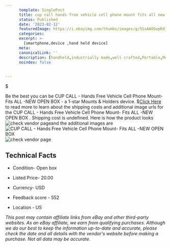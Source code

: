 ```yaml
---
      template: SinglePost
      title: cup call hands free vehicle cell phone mount fits all new open box 
      status: Published
      date: '2023-02-12'
      featuredImage: https://i.ebayimg.com/thumbs/images/g/5SsAAOSwpRdj5t9V/s-l225.jpg
      categories: 
      excerpt: >-
        [smartphone,device ,hand held device]
      meta:
      canonicalLink: ''
      description: [handheld,industrially made,well crafted,Portable,Mobile,Compact,Convenient,Lightweight,Maneuverable,Man-portable,Miniature,Carriable,Hand-held,Light,Holdable,Transportable,Mobile device,Pocket-sized,On-the-go,Wireless,Cordless,Compact size,Convenient size, smartphone,device ,hand held device]
      noindex: false
      
        
---
```

$

Be the best you can be  CUP CALL - Hands Free Vehicle Cell Phone Mount- Fits ALL -NEW OPEN BOX  - a 1-star Mounts & Holders device.
$[Click Here](https://www.ebay.com/itm/175608906065?hash=item28e31b4151%3Ag%3A5SsAAOSwpRdj5t9V&mkevt=1&mkcid=1&mkrid=711-53200-19255-0&campid=%253CePNCampaignId%253E&customid=%253CreferenceId%253E&toolid=10049) to read more to learn about the shipping costs and additional image urls for the CUP CALL - Hands Free Vehicle Cell Phone Mount- Fits ALL -NEW OPEN BOX . Shipping cost is undefined. Here is how the product looks ![check vendor page](https://i.ebayimg.com/thumbs/images/g/5SsAAOSwpRdj5t9V/s-l225.jpg)and the additional images are![CUP CALL - Hands Free Vehicle Cell Phone Mount- Fits ALL -NEW OPEN BOX ](https://i.ebayimg.com/images/g/5SsAAOSwpRdj5t9V/s-l1600.jpg)![check vendor page](https://origin-galleryplus.ebayimg.com/ws/web/175608906065_2_0_1/225x225.jpg,https://origin-galleryplus.ebayimg.com/ws/web/175608906065_3_0_1/225x225.jpg,https://origin-galleryplus.ebayimg.com/ws/web/175608906065_4_0_1/225x225.jpg,https://origin-galleryplus.ebayimg.com/ws/web/175608906065_5_0_1/225x225.jpg)



 ## Technical Facts 



     
      

 - Condition- Open box 


      

 - Listed Price- 20.00 


      

 - Currency- USD 


      

 - Feedback score - 552 


      

 - Location - US 


      
      

 *_This post may contain affiliate links from eBay and other third-party websites. As an eBay affiliate, we earn from qualifying purchases. Although we do our best to keep the information up-to-date and accurate, please check the date and all details with the vendor's website before making a purchase. Not all data may be accurate._*






